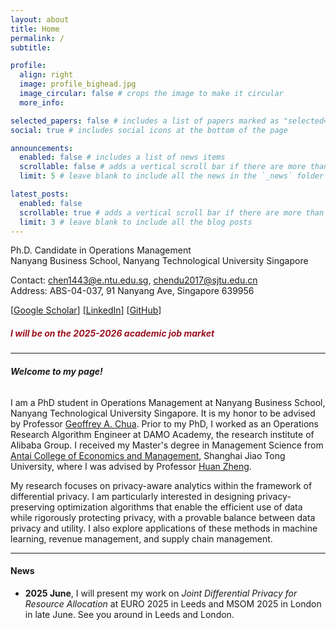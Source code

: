 ```yaml
---
layout: about
title: Home
permalink: /
subtitle:

profile:
  align: right
  image: profile_bighead.jpg
  image_circular: false # crops the image to make it circular
  more_info: 

selected_papers: false # includes a list of papers marked as "selected={true}"
social: true # includes social icons at the bottom of the page

announcements:
  enabled: false # includes a list of news items
  scrollable: false # adds a vertical scroll bar if there are more than 3 news items
  limit: 5 # leave blank to include all the news in the `_news` folder

latest_posts:
  enabled: false
  scrollable: true # adds a vertical scroll bar if there are more than 3 new posts items
  limit: 3 # leave blank to include all the blog posts
---
```

Ph.D. Candidate in Operations Management    
Nanyang Business School, Nanyang Technological University Singapore

Contact: <chen1443@e.ntu.edu.sg>, <chendu2017@sjtu.edu.cn>    
Address: ABS-04-037, 91 Nanyang Ave, Singapore 639956


[[Google Scholar](https://scholar.google.com/citations?user=QBpHArYAAAAJ&hl=en)] [[LinkedIn](https://www.linkedin.com/in/du-chen-1157bb1b0/)] [[GitHub](https://github.com/chendu2017)] 


##### **<span style="color:#9B111E"> I will be on the 2025-2026 academic job market </span>**

----------

###### **Welcome to my page!**      
I am a PhD student in Operations Management at Nanyang Business School, Nanyang Technological University Singapore. 
It is my honor to be advised by Professor [Geoffrey A. Chua](https://dr.ntu.edu.sg/cris/rp/rp00581). 
Prior to my PhD, I worked as an Operations Research Algorithm Engineer at DAMO Academy, the research institute of Alibaba Group.
I received my Master's degree in Management Science from [Antai College of Economics and Management](http://www.acem.sjtu.edu.cn/en/),
Shanghai Jiao Tong University, where I was advised by Professor
[Huan Zheng](http://www.acem.sjtu.edu.cn/en/faculty/zhenghuan.html).


My research focuses on privacy-aware analytics within the framework of differential privacy. I am particularly interested in designing privacy-preserving optimization algorithms that enable the efficient use of data while rigorously protecting privacy, with a provable balance between data privacy and utility. I also explore applications of these methods in machine learning, revenue management, and supply chain management.


---------

#### **News**  
- **2025 June**, I will present my work on *Joint Differential Privacy for Resource Allocation* at EURO 2025 in Leeds and MSOM 2025 in London in late June. See you around in Leeds and London. 


